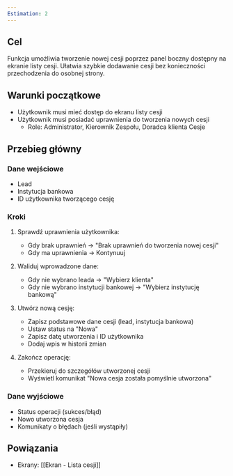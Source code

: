 ```yaml
---
Estimation: 2
---
```


## Cel

Funkcja umożliwia tworzenie nowej cesji poprzez panel boczny dostępny na ekranie listy cesji. Ułatwia szybkie dodawanie cesji bez konieczności przechodzenia do osobnej strony.

## Warunki początkowe

- Użytkownik musi mieć dostęp do ekranu listy cesji
- Użytkownik musi posiadać uprawnienia do tworzenia nowych cesji
  - Role: Administrator, Kierownik Zespołu, Doradca klienta Cesje

## Przebieg główny

### Dane wejściowe

- Lead
- Instytucja bankowa
- ID użytkownika tworzącego cesję

### Kroki

1. Sprawdź uprawnienia użytkownika:
   - Gdy brak uprawnień → "Brak uprawnień do tworzenia nowej cesji"
   - Gdy ma uprawnienia → Kontynuuj

2. Waliduj wprowadzone dane:
   - Gdy nie wybrano leada → "Wybierz klienta"
   - Gdy nie wybrano instytucji bankowej → "Wybierz instytucję bankową"

3. Utwórz nową cesję:
   - Zapisz podstawowe dane cesji (lead, instytucja bankowa)
   - Ustaw status na "Nowa"
   - Zapisz datę utworzenia i ID użytkownika
   - Dodaj wpis w historii zmian

4. Zakończ operację:
   - Przekieruj do szczegółów utworzonej cesji
   - Wyświetl komunikat "Nowa cesja została pomyślnie utworzona"

### Dane wyjściowe

- Status operacji (sukces/błąd)
- Nowo utworzona cesja
- Komunikaty o błędach (jeśli wystąpiły)

## Powiązania

- Ekrany: [[Ekran - Lista cesji]]
